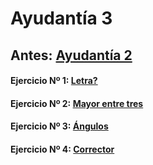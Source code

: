 # Ayudantía 3
## Antes: [Ayudantía 2](https://github.com/Fofichan/Ayu01-2022/blob/main/Sesiones/Ayudant%C3%ADa%202.md)
#### Ejercicio Nº 1: [Letra?](https://github.com/Fofichan/Ayu01-2022/blob/main/z.%20Snippets/Letra%3F.md)
#### Ejercicio Nº 2: [Mayor entre tres](https://github.com/Fofichan/Ayu01-2022/blob/main/z.%20Snippets/Mayor%20entre%20tres.md)
#### Ejercicio Nº 3: [Ángulos](https://github.com/Fofichan/Ayu01-2022/blob/main/z.%20Snippets/%C3%81ngulos.md)
#### Ejercicio Nº 4: [Corrector](https://github.com/Fofichan/Ayu01-2022/blob/main/z.%20Snippets/Corrector.md)
